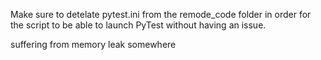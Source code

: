Make sure to detelate pytest.ini from the remode_code folder in order for the script to be able to launch PyTest without having an issue.

suffering from memory leak somewhere